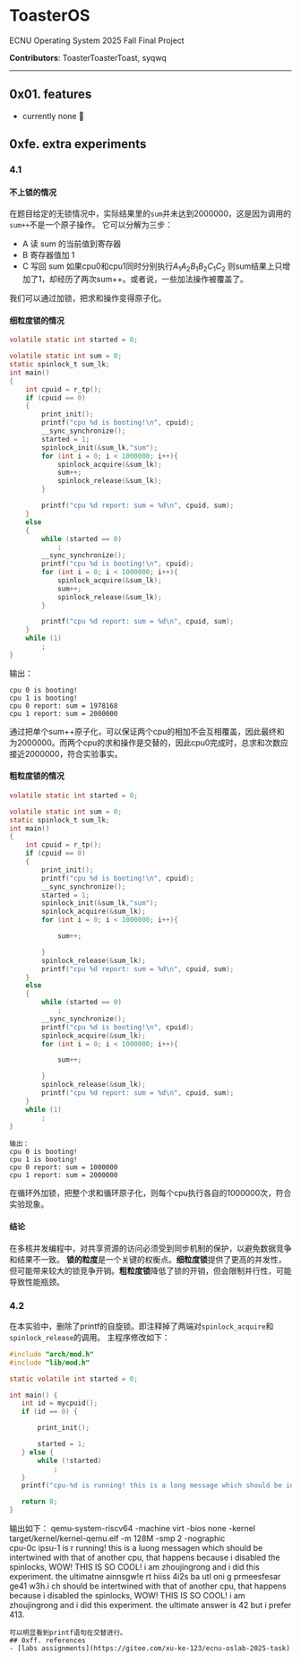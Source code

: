 # ToasterOS

ECNU Operating System 2025 Fall Final Project 

**Contributors**: ToasterToasterToast, syqwq

--- 

## 0x01. features
- currently none 🥹

## 0xfe. extra experiments

### 4.1

#### 不上锁的情况

在题目给定的无锁情况中，实际结果里的`sum`并未达到2000000，这是因为调用的`sum++`不是一个原子操作。
它可以分解为三步：
- A 读 sum 的当前值到寄存器
- B 寄存器值加 1
- C 写回 sum
如果cpu0和cpu1同时分别执行$A_1 A_2 B_1 B_2 C_1 C_2$ 则sum结果上只增加了1，却经历了两次sum++。或者说，一些加法操作被覆盖了。

我们可以通过加锁，把求和操作变得原子化。

#### 细粒度锁的情况

```c
volatile static int started = 0;

volatile static int sum = 0;
static spinlock_t sum_lk;
int main()
{
    int cpuid = r_tp();
    if (cpuid == 0)
    {
        print_init();
        printf("cpu %d is booting!\n", cpuid);
        __sync_synchronize();
        started = 1;
        spinlock_init(&sum_lk,"sum");
        for (int i = 0; i < 1000000; i++){
            spinlock_acquire(&sum_lk);
            sum++;
            spinlock_release(&sum_lk);
        }

        printf("cpu %d report: sum = %d\n", cpuid, sum);
    }
    else
    {
        while (started == 0)
            ;
        __sync_synchronize();
        printf("cpu %d is booting!\n", cpuid);
        for (int i = 0; i < 1000000; i++){
            spinlock_acquire(&sum_lk);
            sum++;
            spinlock_release(&sum_lk);
        }

        printf("cpu %d report: sum = %d\n", cpuid, sum);
    }
    while (1)
        ;
}
```
输出：
```
cpu 0 is booting!
cpu 1 is booting!
cpu 0 report: sum = 1978168
cpu 1 report: sum = 2000000
```
通过把单个sum++原子化，可以保证两个cpu的相加不会互相覆盖，因此最终和为2000000。而两个cpu的求和操作是交替的，因此cpu0完成时，总求和次数应接近2000000，符合实验事实。

#### 粗粒度锁的情况
```c
volatile static int started = 0;

volatile static int sum = 0;
static spinlock_t sum_lk;
int main()
{
    int cpuid = r_tp();
    if (cpuid == 0)
    {
        print_init();
        printf("cpu %d is booting!\n", cpuid);
        __sync_synchronize();
        started = 1;
        spinlock_init(&sum_lk,"sum");
        spinlock_acquire(&sum_lk);
        for (int i = 0; i < 1000000; i++){

            sum++;

        }
        spinlock_release(&sum_lk);
        printf("cpu %d report: sum = %d\n", cpuid, sum);
    }
    else
    {
        while (started == 0)
            ;
        __sync_synchronize();
        printf("cpu %d is booting!\n", cpuid);
        spinlock_acquire(&sum_lk);
        for (int i = 0; i < 1000000; i++){

            sum++;

        }
        spinlock_release(&sum_lk);
        printf("cpu %d report: sum = %d\n", cpuid, sum);
    }
    while (1)
        ;
}
```
```
输出：
cpu 0 is booting!
cpu 1 is booting!
cpu 0 report: sum = 1000000
cpu 1 report: sum = 2000000
```
在循环外加锁，把整个求和循环原子化，则每个cpu执行各自的1000000次，符合实验现象。

#### 结论
在多核并发编程中，对共享资源的访问必须受到同步机制的保护，以避免数据竞争和结果不一致。
**锁的粒度**是一个关键的权衡点。**细粒度锁**提供了更高的并发性，但可能带来较大的锁竞争开销。**粗粒度锁**降低了锁的开销，但会限制并行性，可能导致性能瓶颈。

### 4.2
 在本实验中，删除了printf的自旋锁。即注释掉了两端对`spinlock_acquire`和`spinlock_release`的调用。
 主程序修改如下：
 ```c
 #include "arch/mod.h"
#include "lib/mod.h"

static volatile int started = 0;

int main() {
    int id = mycpuid();
    if (id == 0) {

        print_init();

        started = 1;
    } else {
        while (!started)
            ;
    }
    printf("cpu-%d is running! this is a long message which should be intertwined with that of another cpu, that happens because i disabled the spinlocks, WOW! THIS IS SO COOL! i am zhoujingrong and i did this experiment. the ultimate answer is 42 but i prefer 413.\n", id);

    return 0;
}
```
输出如下：
qemu-system-riscv64   -machine virt -bios none -kernel target/kernel/kernel-qemu.elf   -m 128M -smp 2 -nographic  
cpu-0c ipsu-1 is r running! this is a luong messagen which should be intertwined with that of another cpu, that happens because i disabled the spinlocks, WOW! THIS IS SO COOL! i am zhoujingrong and i did this experiment. the ultimatne ainnsgw!e rt hiiss  4i2s  ba utl oni g prmeesfesar ge41 w3h.i
ch should be intertwined with that of another cpu, that happens because i disabled the spinlocks, WOW! THIS IS SO COOL! i am zhoujingrong and i did this experiment. the ultimate answer is 42 but i prefer 413.
```
可以明显看到printf语句在交替进行。
## 0xff. references
- [labs assignments](https://gitee.com/xu-ke-123/ecnu-oslab-2025-task)